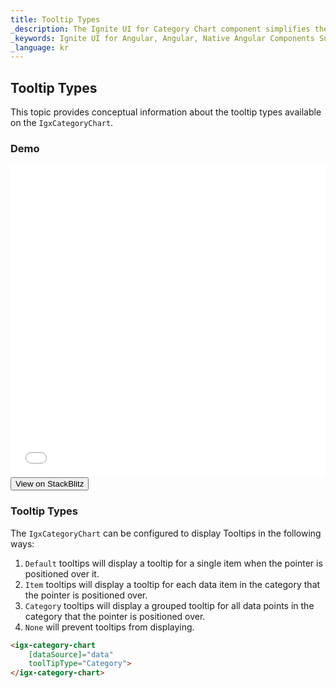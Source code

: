 ```yaml
---
title: Tooltip Types
_description: The Ignite UI for Category Chart component simplifies the complexities of the data visualization domain into manageable API so that a user can bind a collection of data, a group of collections, and a data property, and let the charting control do the rest.
_keywords: Ignite UI for Angular, Angular, Native Angular Components Suite, Native Angular Controls, Native Angular Components, Native Angular Components Library, Angular Chart, Angular Chart Control, Angular Chart Example, Angular Grid Component, Angular Chart Component, Angular Category Chart
_language: kr
---
```


## Tooltip Types

This topic provides conceptual information about the tooltip types available on the `IgxCategoryChart`.

### Demo

<div class="sample-container" style="height: 500px">
    <iframe id="category-chart-tooltip-types-iframe" src='{environment:demosBaseUrl}/charts/category-chart-tooltip-types' width="100%" height="100%" seamless frameBorder="0" onload="onSampleIframeContentLoaded(this);"></iframe>
</div>
<div>
    <button data-localize="stackblitz" class="stackblitz-btn"   data-iframe-id="category-chart-tooltip-types-iframe" data-demos-base-url="{environment:demosBaseUrl}">View on StackBlitz
    </button>
</div>
<div class="divider--half"></div>

### Tooltip Types

The `IgxCategoryChart` can be configured to display Tooltips in the following ways:

1.  `Default` tooltips will display a tooltip for a single item when the pointer is positioned over it.
2.  `Item` tooltips will display a tooltip for each data item in the category that the pointer is positioned over.
3.  `Category` tooltips will display a grouped tooltip for all data points in the category that the pointer is positioned over.
4.  `None` will prevent tooltips from displaying.

```html
<igx-category-chart
    [dataSource]="data"
    toolTipType="Category">
</igx-category-chart>
```
